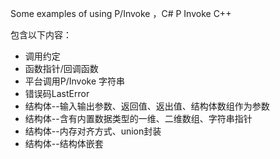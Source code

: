 Some examples of using P/Invoke ，C# P Invoke C++

包含以下内容：
- 调用约定
- 函数指针/回调函数
- 平台调用P/Invoke 字符串
- 错误码LastError
- 结构体--输入输出参数、返回值、返出值、结构体数组作为参数
- 结构体--含有内置数据类型的一维、二维数组、字符串指针
- 结构体--内存对齐方式、union封装
- 结构体--结构体嵌套
